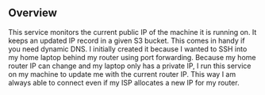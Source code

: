 ## Overview

This service monitors the current public IP of the machine it is running on. It keeps an updated IP record
in a given S3 bucket. This comes in handy if you need dynamic DNS. I initially created it because I wanted
to SSH into my home laptop behind my router using port forwarding. Because my home router IP can change and
my laptop only has a private IP, I run this service on my machine to update me with the current router IP.
This way I am always able to connect even if my ISP allocates a new IP for my router.
